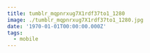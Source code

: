 ```yaml
---
title: tumblr_mqpnrxug7X1rdf37to1_1280
image: ./tumblr_mqpnrxug7X1rdf37to1_1280.jpg
date: '1970-01-01T00:00:00.000Z'
tags:
  - mobile
---
```


